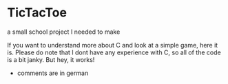 # TicTacToe
a small school project I needed to make

If you want to understand more about C and look at a simple game, here it is. Please do note that I dont have any experience with C, so all of the code is a bit janky. But hey, it works!
- comments are in german
